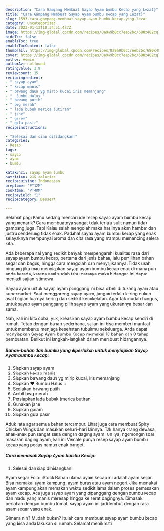 ```yaml
---
description: "Cara Gampang Membuat Sayap Ayam bumbu Kecap yang Lezat}"
title: "Cara Gampang Membuat Sayap Ayam bumbu Kecap yang Lezat}"
slug: 1593-cara-gampang-membuat-sayap-ayam-bumbu-kecap-yang-lezat
category: Uncategorized
date: 2023-01-13T10:34:51.427Z
image: https://img-global.cpcdn.com/recipes/0a9a9b0cc7eeb2bc/680x482cq70/sayap-ayam-bumbu-kecap-foto-resep-utama.jpg
hideToc: false
enableToc: true
enableTocContent: false
thumbnail: https://img-global.cpcdn.com/recipes/0a9a9b0cc7eeb2bc/680x482cq70/sayap-ayam-bumbu-kecap-foto-resep-utama.jpg
cover: https://img-global.cpcdn.com/recipes/0a9a9b0cc7eeb2bc/680x482cq70/sayap-ayam-bumbu-kecap-foto-resep-utama.jpg
author: Admin
authorAv: notfound
ratingvalue: 3.9
reviewcount: 15
recipeingredient:
- " sayap ayam"
- " kecap manis"
- " bawang daun yg mirip kucai iris memanjang"
- "  Bumbu Halus "
- " bawang putih"
- " bwg merah"
- " lada bubuk merica butiran"
- " jahe"
- " garam"
- " gula pasir"
recipeinstructions:

- "Selesai dan siap dihidangkan!"
categories:
- Resep
tags:
- sayap
- ayam
- bumbu

katakunci: sayap ayam bumbu 
nutrition: 215 calories
recipecuisine: Indonesian
preptime: "PT12M"
cooktime: "PT40M"
recipeyield: "1"
recipecategory: Dessert

---
```



Selamat pagi Kamu sedang mencari ide resep sayap ayam bumbu kecap yang menarik? Cara membuatnya sangat tidak terlalu sulit namun tidak gampang juga. Tapi Kalau salah mengolah maka hasilnya akan hambar dan justru cenderung tidak enak. Padahal sayap ayam bumbu kecap yang enak selayaknya mempunyai aroma dan cita rasa yang mampu memancing selera kita.


Ada beberapa hal yang sedikit banyak mempengaruhi kualitas rasa dari sayap ayam bumbu kecap, pertama dari jenis bahan, lalu pemilihan bahan segar dan bagus, hingga cara mengolah dan menyajikannya. Tidak usah bingung jika mau menyiapkan sayap ayam bumbu kecap enak di mana pun anda berada, karena asal sudah tahu caranya maka hidangan ini dapat menjadi sajian istimewa.

Sayap ayam untuk sayap ayam panggang ini bisa dibeli di tukang ayam atau supermarket. Saat menggoreng sayap ayam, jangan terlalu kering cukup asal bagian luarnya kering dan sedikit kecokelatan. Agar tak mudah hangus, untuk sayap ayam panggang pilih sayap ayam yang ukurannya besar dan sama.


Nah, kali ini kita coba, yuk, kreasikan sayap ayam bumbu kecap sendiri di rumah. Tetap dengan bahan sederhana, sajian ini bisa memberi manfaat untuk membantu menjaga kesehatan tubuhmu sekeluarga. Anda dapat menyiapkan Sayap Ayam bumbu Kecap memakai 10 bahan dan 0 tahap pembuatan. Berikut ini langkah-langkah dalam membuat hidangannya.

<!--inarticleads1-->

##### Bahan-bahan dan bumbu yang diperlukan untuk menyiapkan Sayap Ayam bumbu Kecap:

1. Siapkan  sayap ayam
1. Siapkan  kecap manis
1. Siapkan  bawang daun yg mirip kucai, iris memanjang
1. Siapkan  ❤ Bumbu Halus ::
1. Sediakan  bawang putih
1. Ambil  bwg merah
1. Persiapkan  lada bubuk (merica butiran)
1. Gunakan  jahe
1. Siapkan  garam
1. Siapkan  gula pasir


Aduk rata agar semua bahan tercampur. Lihat juga cara membuat Spicy Chicken Wings dan masakan sehari-hari lainnya. Tak hanya orang dewasa, anak-anak pun sangat suka dengan daging ayam. Oh iya, ngomongin soal masakan daging ayam, kali ini Vemale punya resep sayap ayam bumbu kecap yang pedas namun enak banget. 

<!--inarticleads2-->

##### Cara memasak Sayap Ayam bumbu Kecap:


1. Selesai dan siap dihidangkan!

Ayam segar Foto: iStock Bahan utama ayam kecap ini adalah ayam segar. Bisa memakai ayam kampung, ayam buras atau ayam negeri. Jika memakai ayam kampung akan memakan waktu sedikit lama dalam proses pemasakan ayam kecap. Ada juga sayap ayam yang dipanggang dengan bumbu kecap dan madu yang manis meresap hingga ke serat dagingnya. Dimasak perlahan dengan bumbu tomat, sayap ayam ini jadi lembut dengan rasa asam segar yang enak. 

Gimana nih? Mudah bukan? Itulah cara membuat sayap ayam bumbu kecap yang bisa anda lakukan di rumah. Selamat menikmati
